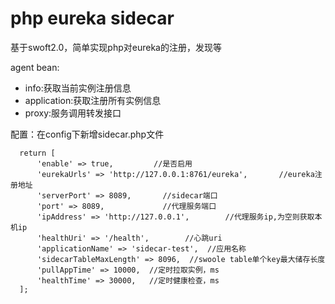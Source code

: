 # php eureka sidecar
基于swoft2.0，简单实现php对eureka的注册，发现等

agent bean:
- info:获取当前实例注册信息
- application:获取注册所有实例信息
- proxy:服务调用转发接口

配置：在config下新增sidecar.php文件

```
  return [
      'enable' => true,         //是否启用
      'eurekaUrls' => 'http://127.0.0.1:8761/eureka',       //eureka注册地址
      'serverPort' => 8089,       //sidecar端口
      'port' => 8089,             //代理服务端口
      'ipAddress' => 'http://127.0.0.1',        //代理服务ip,为空则获取本机ip
      'healthUri' => '/health',        //心跳uri
      'applicationName' => 'sidecar-test',  //应用名称
      'sidecarTableMaxLength' => 8096,  //swoole table单个key最大储存长度
      'pullAppTime' => 10000,  //定时拉取实例，ms
      'healthTime' => 30000,   //定时健康检查，ms
  ];
```